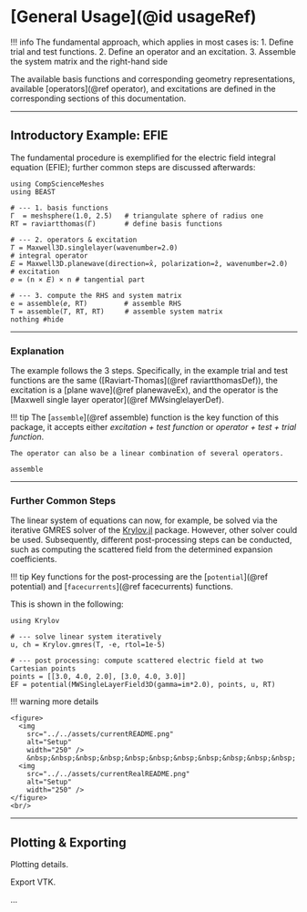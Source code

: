 
# [General Usage](@id usageRef)

!!! info
    The fundamental approach, which applies in most cases is:
    1. Define trial and test functions.
    2. Define an operator and an excitation.
    3. Assemble the system matrix and the right-hand side

The available basis functions and corresponding geometry representations, available [operators](@ref operator), and excitations are defined in the corresponding sections of this documentation.


---
## Introductory Example: EFIE

The fundamental procedure is exemplified for the electric field integral equation (EFIE); further common steps are discussed afterwards:

```@example introductory
using CompScienceMeshes
using BEAST

# --- 1. basis functions
Γ  = meshsphere(1.0, 2.5)   # triangulate sphere of radius one
RT = raviartthomas(Γ)       # define basis functions

# --- 2. operators & excitation
𝑇 = Maxwell3D.singlelayer(wavenumber=2.0)                             # integral operator
𝐸 = Maxwell3D.planewave(direction=x̂, polarization=ẑ, wavenumber=2.0)  # excitation
𝑒 = (n × 𝐸) × n # tangential part

# --- 3. compute the RHS and system matrix
e = assemble(𝑒, RT)         # assemble RHS
T = assemble(𝑇, RT, RT)     # assemble system matrix
nothing #hide
```

---
### Explanation

The example follows the 3 steps.
Specifically, in the example trial and test functions are the same ([Raviart-Thomas](@ref raviartthomasDef)), the excitation is a [plane wave](@ref planewaveEx), and the operator is the [Maxwell single layer operator](@ref MWsinglelayerDef).

!!! tip
    The [`assemble`](@ref assemble) function is the key function of this package, it accepts either *excitation + test function* or *operator + test + trial function*.

    The operator can also be a linear combination of several operators.

```@docs
assemble
```

---
### Further Common Steps

The linear system of equations can now, for example, be solved via the iterative GMRES solver of the [Krylov.jl](https://github.com/JuliaSmoothOptimizers/Krylov.jl) package.
However, other solver could be used.
Subsequently, different post-processing steps can be conducted, such as computing the scattered field from the determined expansion coefficients.

!!! tip
    Key functions for the post-processing are the [`potential`](@ref potential) and [`facecurrents`](@ref facecurrents) functions.

This is shown in the following:


```@example introductory
using Krylov

# --- solve linear system iteratively
u, ch = Krylov.gmres(T, -e, rtol=1e-5)

# --- post processing: compute scattered electric field at two Cartesian points
points = [[3.0, 4.0, 2.0], [3.0, 4.0, 3.0]]
EF = potential(MWSingleLayerField3D(gamma=im*2.0), points, u, RT)
```


!!! warning
    more details

```@raw html
<figure>
  <img
    src="../../assets/currentREADME.png"
    alt="Setup"
    width="250" />
    &nbsp;&nbsp;&nbsp;&nbsp;&nbsp;&nbsp;&nbsp;&nbsp;&nbsp;&nbsp;&nbsp;
  <img
    src="../../assets/currentRealREADME.png"
    alt="Setup"
    width="250" />
</figure>
<br/>
```

---
## Plotting & Exporting

Plotting details.

Export VTK.

...